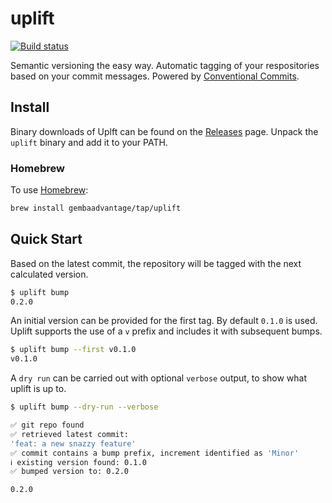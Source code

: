 # uplift

[![Build status](https://img.shields.io/github/workflow/status/gembaadvantage/uplift/ci?style=flat-square&logo=go)](https://github.com/gembaadvantage/uplift/actions?workflow=ci)

Semantic versioning the easy way. Automatic tagging of your respositories based on your commit messages. Powered by [Conventional Commits](https://www.conventionalcommits.org/en/v1.0.0/).

## Install

Binary downloads of Uplft can be found on the [Releases](https://github.com/gembaadvantage/uplift/releases) page. Unpack the `uplift` binary and add it to your PATH.

### Homebrew

To use [Homebrew](https://brew.sh/):

```sh
brew install gembaadvantage/tap/uplift
```

## Quick Start

Based on the latest commit, the repository will be tagged with the next calculated version.

```sh
$ uplift bump
0.2.0
```

An initial version can be provided for the first tag. By default `0.1.0` is used. Uplift supports the use of a `v` prefix and includes it with subsequent bumps.

```sh
$ uplift bump --first v0.1.0
v0.1.0
```

A `dry run` can be carried out with optional `verbose` output, to show what uplift is up to.

```sh
$ uplift bump --dry-run --verbose

✅ git repo found
✅ retrieved latest commit:
'feat: a new snazzy feature'
✅ commit contains a bump prefix, increment identified as 'Minor'
ℹ️ existing version found: 0.1.0
✅ bumped version to: 0.2.0

0.2.0
```
